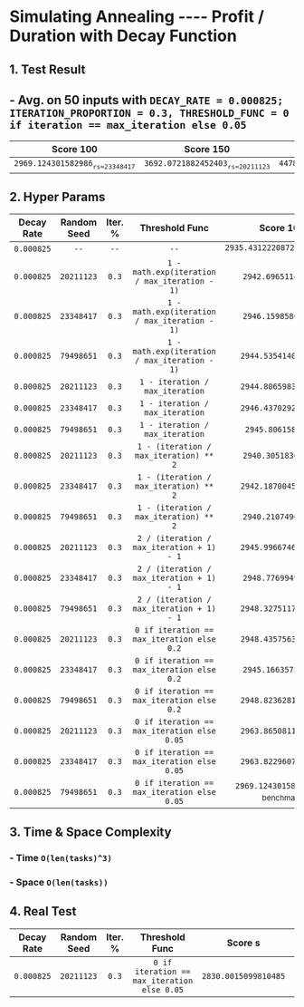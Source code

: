 # Simulating Annealing ---- Profit / Duration with Decay Function

## 1. Test Result
## - Avg. on 50 inputs with `DECAY_RATE = 0.000825; ITERATION_PROPORTION = 0.3, THRESHOLD_FUNC = 0 if iteration == max_iteration else 0.05`
| Score 100 | Score 150 | Score 200 |
| :----: | :----: | :----: |
| `2969.124301582986`<sub>`rs=23348417`</sub> | `3692.0721882452403`<sub>`rs=20211123`</sub> | `4478.0987016179415`<sub>`rs=79498651`</sub> |

## 2. Hyper Params
| Decay Rate | Random Seed | Iter. % | Threshold Func | Score 100 | Score 150 | Score 200 |
| :--------: | :---------: | :-----: | :------------: | :-------: | :-------: | :-------: |
| `0.000825` | `--` | `--` | `--` | `2935.43122208724`<sub>benchmark</sub> | `3664.502188768596`<sub>benchmark</sub> | `4458.473821710208`<sub>benchmark</sub> |
| `0.000825` | `20211123` | `0.3` | `1 - math.exp(iteration / max_iteration - 1)` | `2942.696511490025` | `3674.4407349790577` | `4460.075491700105` |
| `0.000825` | `23348417` | `0.3` | `1 - math.exp(iteration / max_iteration - 1)` | `2946.159858637304` | `3671.074239854538` | `4461.15945892368` |
| `0.000825` | `79498651` | `0.3` | `1 - math.exp(iteration / max_iteration - 1)` | `2944.5354140115164` | `3668.406808278685` | `4462.096272132674` |
| `0.000825` | `20211123` | `0.3` | `1 - iteration / max_iteration` | `2944.8065983879005` | `3669.0578433358028` | `4459.704046379378` |
| `0.000825` | `23348417` | `0.3` | `1 - iteration / max_iteration` | `2946.4370292750323` | `3672.7656688961356` | `4460.444295652435` |
| `0.000825` | `79498651` | `0.3` | `1 - iteration / max_iteration` | `2945.80615865552` | `3671.611578579543` | `4461.506995162667` |
| `0.000825` | `20211123` | `0.3` | `1 - (iteration / max_iteration) ** 2` | `2940.305183656198` | `3666.945544101696` | `4460.28524535985` |
| `0.000825` | `23348417` | `0.3` | `1 - (iteration / max_iteration) ** 2` | `2942.1870045244514` | `3669.186732250609` | `4459.8432292772595` |
| `0.000825` | `79498651` | `0.3` | `1 - (iteration / max_iteration) ** 2` | `2940.210749645912` | `3665.8488414206277` | `4461.178340979243` |
| `0.000825` | `20211123` | `0.3` | `2 / (iteration / max_iteration + 1) - 1` | `2945.9966746635573` | `3675.255315921205` | `4464.707977549288` |
| `0.000825` | `23348417` | `0.3` | `2 / (iteration / max_iteration + 1) - 1` | `2948.776994924634` | `3671.5833117737916` | `4463.7537907559345` |
| `0.000825` | `79498651` | `0.3` | `2 / (iteration / max_iteration + 1) - 1` | `2948.3275117672515` | `3670.545722604432` | `4465.391069170037` |
| `0.000825` | `20211123` | `0.3` | `0 if iteration == max_iteration else 0.2` | `2948.4357563125004` | `3670.1733839569224` | `4458.473821710208` |
| `0.000825` | `23348417` | `0.3` | `0 if iteration == max_iteration else 0.2` | `2945.166357515077` | `3667.871460415813` | `4458.473821710208` |
| `0.000825` | `79498651` | `0.3` | `0 if iteration == max_iteration else 0.2` | `2948.8236281987033` | `3666.298498553773` | `4458.801881707901` |
| `0.000825` | `20211123` | `0.3` | `0 if iteration == max_iteration else 0.05` | `2963.8650811548605` | `3687.645560992666` | `4478.0987016179415`<sub>new benchmark</sub> |
| `0.000825` | `23348417` | `0.3` | `0 if iteration == max_iteration else 0.05` | `2963.8229607295098` | `3692.0721882452403`<sub>new benchmark</sub> | `4476.250739216784` |
| `0.000825` | `79498651` | `0.3` | `0 if iteration == max_iteration else 0.05` | `2969.124301582986`<sub>new benchmark</sub> | `3685.779933928739` | `4476.2072594009405` |

## 3. Time & Space Complexity
### - Time  `O(len(tasks)^3)`
### - Space `O(len(tasks))`

## 4. Real Test
| Decay Rate | Random Seed | Iter. % | Threshold Func | Score s | Score m | Score l |
| :--------: | :---------: | :-----: | :------------: | :-------: | :-------: | :-------: |
| `0.000825` | `20211123` | `0.3` | `0 if iteration == max_iteration else 0.05` | `2830.0015099810485` | `3662.6639853094193` | `4308.841560586318` |
